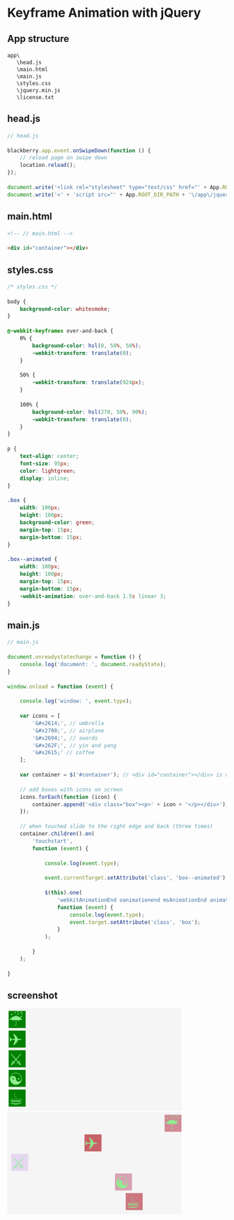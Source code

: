 # Keyframe Animation with jQuery

## App structure
```
app\
   \head.js
   \main.html
   \main.js
   \styles.css
   \jquery.min.js
   \license.txt
```

## head.js
```js
// head.js

blackberry.app.event.onSwipeDown(function () {
    // reload page on swipe down
    location.reload();
});

document.write('<link rel="stylesheet" type="text/css" href="' + App.ROOT_DIR_PATH + '\/app\/styles.css">');
document.write('<' + 'script src="' + App.ROOT_DIR_PATH + '\/app\/jquery.min.js' + '"><' + '\/script>');

```

## main.html
```html
<!-- // main.html -->

<div id="container"></div>

```

## styles.css
```css
/* styles.css */

body {
    background-color: whitesmoke;
}

@-webkit-keyframes over-and-back {
    0% {
        background-color: hsl(0, 50%, 50%);
        -webkit-transform: translate(0);
    }

    50% {
        -webkit-transform: translate(924px);
    }

    100% {
        background-color: hsl(270, 50%, 90%);
        -webkit-transform: translate(0);
    }
}

p {
    text-align: center;
    font-size: 95px;    
    color: lightgreen;
    display: inline;
}

.box {
    width: 100px;
    height: 100px;
    background-color: green;
    margin-top: 15px;
    margin-bottom: 15px;
}

.box--animated {
    width: 100px;
    height: 100px;
    margin-top: 15px;
    margin-bottom: 15px;
    -webkit-animation: over-and-back 1.5s linear 3;
}

```

## main.js
```js
// main.js

document.onreadystatechange = function () {
    console.log('document: ', document.readyState);
}

window.onload = function (event) {

    console.log('window: ', event.type);

    var icons = [
        '&#x2614;', // umbrella
        '&#x2708;', // airplane
        '&#x2694;', // swords
        '&#x262F;', // yin and yang
        '&#x2615;' // coffee
    ];
    
    var container = $('#container'); // <div id="container"></div> is defined in main.html
    
    // add boxes with icons on screen
    icons.forEach(function (icon) {
        container.append('<div class="box"><p>' + icon + '</p></div>');
    });

    // when touched slide to the right edge and back (three times)
    container.children().on(
        'touchstart',
        function (event) {

            console.log(event.type);

            event.currentTarget.setAttribute('class', 'box--animated');

            $(this).one(
                'webkitAnimationEnd oanimationend msAnimationEnd animationend',
                function (event) {
                    console.log(event.type);
                    event.target.setAttribute('class', 'box');
                }
            );

        }
    );

}

```

## screenshot
<img src="https://github.com/alexbaban/BlackBerry/raw/master/PlayBook/Keyframe%20Animation%20with%20jQuery/Keyframe_Animation_with_jQuery.png" width="400" />   
   
<img src="https://github.com/alexbaban/BlackBerry/raw/master/PlayBook/Keyframe%20Animation%20with%20jQuery/Keyframe_Animation_with_jQuery_animated.png" width="400" />

